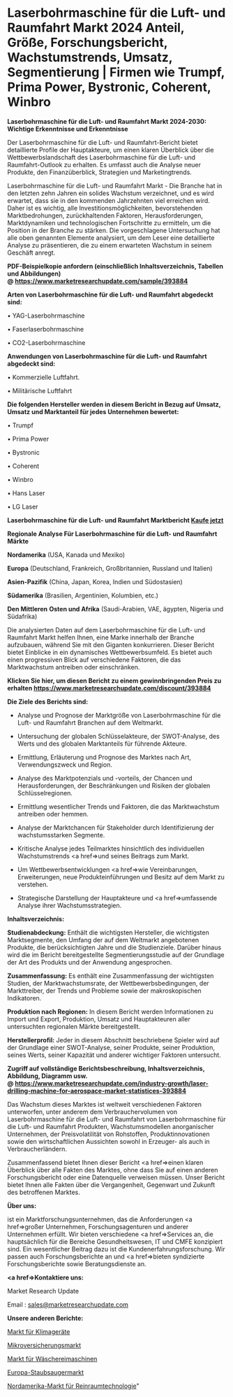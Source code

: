 # Laserbohrmaschine für die Luft- und Raumfahrt Markt 2024 Anteil, Größe, Forschungsbericht, Wachstumstrends, Umsatz, Segmentierung | Firmen wie Trumpf, Prima Power, Bystronic, Coherent, Winbro

<strong>Laserbohrmaschine für die Luft- und Raumfahrt Markt 2024-2030: Wichtige Erkenntnisse und Erkenntnisse</strong>

Der Laserbohrmaschine für die Luft- und Raumfahrt-Bericht bietet detaillierte Profile der Hauptakteure, um einen klaren Überblick über die Wettbewerbslandschaft des Laserbohrmaschine für die Luft- und Raumfahrt-Outlook zu erhalten. Es umfasst auch die Analyse neuer Produkte, den Finanzüberblick, Strategien und Marketingtrends.

Laserbohrmaschine für die Luft- und Raumfahrt Markt - Die Branche hat in den letzten zehn Jahren ein solides Wachstum verzeichnet, und es wird erwartet, dass sie in den kommenden Jahrzehnten viel erreichen wird. Daher ist es wichtig, alle Investitionsmöglichkeiten, bevorstehenden Marktbedrohungen, zurückhaltenden Faktoren, Herausforderungen, Marktdynamiken und technologischen Fortschritte zu ermitteln, um die Position in der Branche zu stärken. Die vorgeschlagene Untersuchung hat alle oben genannten Elemente analysiert, um dem Leser eine detaillierte Analyse zu präsentieren, die zu einem erwarteten Wachstum in seinem Geschäft anregt.

<strong><b>PDF-Beispielkopie anfordern (einschließlich Inhaltsverzeichnis, Tabellen und Abbildungen) @ </b></strong><strong><a href=https://www.marketresearchupdate.com/sample/393884><strong>https://www.marketresearchupdate.com/sample/393884</u></a></strong></strong>

<strong>Arten von Laserbohrmaschine für die Luft- und Raumfahrt abgedeckt sind:</strong>

• YAG-Laserbohrmaschine

• Faserlaserbohrmaschine

• CO2-Laserbohrmaschine

<strong>Anwendungen von Laserbohrmaschine für die Luft- und Raumfahrt abgedeckt sind:</strong>

• Kommerzielle Luftfahrt.

• Militärische Luftfahrt

<strong>Die folgenden Hersteller werden in diesem Bericht in Bezug auf Umsatz, Umsatz und Marktanteil für jedes Unternehmen bewertet:</strong>

• Trumpf

• Prima Power

• Bystronic

• Coherent

• Winbro

• Hans Laser

• LG Laser

<strong>Laserbohrmaschine für die Luft- und Raumfahrt Marktbericht <a href=https://www.marketresearchupdate.com/buynow/393884>Kaufe jetzt</a></strong>

<strong>Regionale Analyse Für Laserbohrmaschine für die Luft- und Raumfahrt Märkte</strong>

<strong>Nordamerika</strong> (USA, Kanada und Mexiko)

<strong>Europa</strong> (Deutschland, Frankreich, Großbritannien, Russland und Italien)

<strong>Asien-Pazifik</strong> (China, Japan, Korea, Indien und Südostasien)

<strong>Südamerika</strong> (Brasilien, Argentinien, Kolumbien, etc.)

<strong>Den Mittleren</strong> <strong>Osten und Afrika</strong> (Saudi-Arabien, VAE, ägypten, Nigeria und Südafrika)

Die analysierten Daten auf dem Laserbohrmaschine für die Luft- und Raumfahrt Markt helfen Ihnen, eine Marke innerhalb der Branche aufzubauen, während Sie mit den Giganten konkurrieren. Dieser Bericht bietet Einblicke in ein dynamisches Wettbewerbsumfeld. Es bietet auch einen progressiven Blick auf verschiedene Faktoren, die das Marktwachstum antreiben oder einschränken.

<strong>Klicken Sie hier, um diesen Bericht zu einem gewinnbringenden Preis zu erhalten
</strong><strong><a href=https://www.marketresearchupdate.com/discount/393884>https://www.marketresearchupdate.com/discount/393884</b></u></strong></a>

<strong>Die Ziele des Berichts sind:</strong>

- Analyse und Prognose der Marktgröße von Laserbohrmaschine für die Luft- und Raumfahrt Branchen auf dem Weltmarkt.

- Untersuchung der globalen Schlüsselakteure, der SWOT-Analyse, des Werts und des globalen Marktanteils für führende Akteure.

- Ermittlung, Erläuterung und Prognose des Marktes nach Art, Verwendungszweck und Region.

- Analyse des Marktpotenzials und -vorteils, der Chancen und Herausforderungen, der Beschränkungen und Risiken der globalen Schlüsselregionen.

- Ermittlung wesentlicher Trends und Faktoren, die das Marktwachstum antreiben oder hemmen.

- Analyse der Marktchancen für Stakeholder durch Identifizierung der wachstumsstarken Segmente.

- Kritische Analyse jedes Teilmarktes hinsichtlich des individuellen Wachstumstrends <a href=>und</a> seines Beitrags zum Markt.

- Um Wettbewerbsentwicklungen <a href=>wie</a> Vereinbarungen, Erweiterungen, neue Produkteinführungen und Besitz auf dem Markt zu verstehen.

- Strategische Darstellung der Hauptakteure und <a href=>umfas</a>sende Analyse ihrer Wachstumsstrategien.

<strong>Inhaltsverzeichnis:</strong>

<strong>Studienabdeckung:</strong> Enthält die wichtigsten Hersteller, die wichtigsten Marktsegmente, den Umfang der auf dem Weltmarkt angebotenen Produkte, die berücksichtigten Jahre und die Studienziele. Darüber hinaus wird die im Bericht bereitgestellte Segmentierungsstudie auf der Grundlage der Art des Produkts und der Anwendung angesprochen.

<strong>Zusammenfassung:</strong> Es enthält eine Zusammenfassung der wichtigsten Studien, der Marktwachstumsrate, der Wettbewerbsbedingungen, der Markttreiber, der Trends und Probleme sowie der makroskopischen Indikatoren.

<strong>Produktion nach Regionen:</strong> In diesem Bericht werden Informationen zu Import und Export, Produktion, Umsatz und Hauptakteuren aller untersuchten regionalen Märkte bereitgestellt.

<strong>Herstellerprofil:</strong> Jeder in diesem Abschnitt beschriebene Spieler wird auf der Grundlage einer SWOT-Analyse, seiner Produkte, seiner Produktion, seines Werts, seiner Kapazität und anderer wichtiger Faktoren untersucht.

<strong><b>Zugriff auf vollständige Berichtsbeschreibung, Inhaltsverzeichnis, Abbildung, Diagramm usw. @ </b></strong><strong><a href=https://www.marketresearchupdate.com/industry-growth/laser-drilling-machine-for-aerospace-market-statistices-393884>https://www.marketresearchupdate.com/industry-growth/laser-drilling-machine-for-aerospace-market-statistices-393884</a></strong>

Das Wachstum dieses Marktes ist weltweit verschiedenen Faktoren unterworfen, unter anderem dem Verbrauchervolumen von Laserbohrmaschine für die Luft- und Raumfahrt von Laserbohrmaschine für die Luft- und Raumfahrt Produkten, Wachstumsmodellen anorganischer Unternehmen, der Preisvolatilität von Rohstoffen, Produktinnovationen sowie den wirtschaftlichen Aussichten sowohl in Erzeuger- als auch in Verbraucherländern.

Zusammenfassend bietet Ihnen dieser Bericht <a href=>einen</a> klaren Überblick über alle Fakten des Marktes, ohne dass Sie auf einen anderen Forschungsbericht oder eine Datenquelle verweisen müssen. Unser Bericht bietet Ihnen alle Fakten über die Vergangenheit, Gegenwart und Zukunft des betroffenen Marktes.

<strong>Über uns:</strong>

 ist ein Marktforschungsunternehmen, das die Anforderungen <a href=>großer</a> Unternehmen, Forschungsagenturen und anderer Unternehmen erfüllt. Wir bieten verschiedene <a href=>Services</a> an, die hauptsächlich für die Bereiche Gesundheitswesen, IT und CMFE konzipiert sind. Ein wesentlicher Beitrag dazu ist die Kundenerfahrungsforschung. Wir passen auch Forschungsberichte an und <a href=>bieten</a> syndizierte Forschungsberichte sowie Beratungsdienste an.

<strong><a href=>Kontaktiere uns:</a></strong>

Market Research Update

Email : sales@marketresearchupdate.com

<strong>Unsere anderen Berichte:</strong>

<a href=https://www.linkedin.com/pulse/air-handling-unit-market-2023-trends-new-research>Markt für Klimageräte</a>

<a href=https://www.linkedin.com/pulse/microinsurance-market-outlooks-2023-size-players>Mikroversicherungsmarkt</a>

<a href=https://www.linkedin.com/pulse/laundry-machinery-market-size-industry-growth>Markt für Wäschereimaschinen</a>

<a href=https://www.linkedin.com/pulse/europe-vacuum-cleaner-market-analysis-2023-size-share>Europa-Staubsaugermarkt</a>

<a href=https://www.linkedin.com/pulse/north-america-cleanroom-technology-market-2023-current>Nordamerika-Markt für Reinraumtechnologie</a>"

